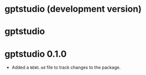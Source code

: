 # gptstudio (development version)

# gptstudio

# gptstudio 0.1.0

* Added a `NEWS.md` file to track changes to the package.
